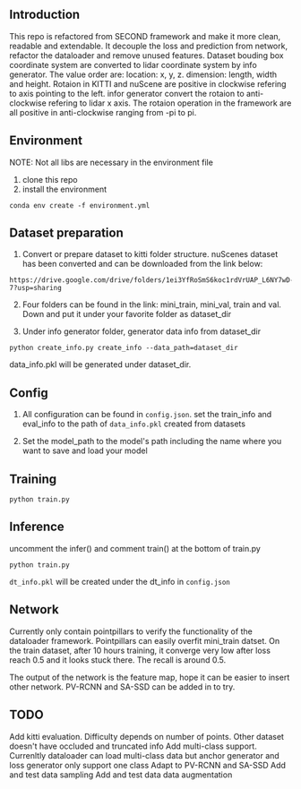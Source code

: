 ## Introduction
This repo is refactored from SECOND framework and make it more clean, readable and extendable. It decouple the loss and prediction from network, refactor the dataloader and remove unused features. Dataset bouding box coordinate system are converted to lidar coordinate system by info generator. The value order are: location: x, y, z. dimension: length, width and height. Rotaion in KITTI and nuScene are positive in clockwise refering to axis pointing to the left. infor generator convert the rotaion to anti-clockwise refering to lidar x axis. The rotaion operation in the framework are all positive in anti-clockwise ranging from -pi to pi.

## Environment
NOTE: Not all libs are necessary in the environment file
1. clone this repo
2. install the environment
```
conda env create -f environment.yml
```

## Dataset preparation
1. Convert or prepare dataset to kitti folder structure. nuScenes dataset has been converted and can be downloaded from the link below:
```
https://drive.google.com/drive/folders/1ei3YfRoSmS6koc1rdVrUAP_L6NY7wD-7?usp=sharing
```
2. Four folders can be found in the link: mini_train, mini_val, train and val. Down and put it under your favorite folder as  dataset_dir

3. Under info generator folder, generator data info from dataset_dir
```
python create_info.py create_info --data_path=dataset_dir
```
data_info.pkl will be generated under dataset_dir.

## Config
1. All configuration can be found in `config.json`. set the train_info and eval_info to the path of `data_info.pkl` created from datasets

2. Set the model_path to the model's path including the name where you want to save and load your model


## Training
```
python train.py
```

## Inference
uncomment the infer() and comment train() at the bottom of train.py
```
python train.py
```
`dt_info.pkl` will be created under the dt_info in `config.json`


## Network
Currently only contain pointpillars to verify the functionality of the dataloader framework.
Pointpillars can easily overfit mini_train datset. On the train dataset, after 10 hours training, it converge very low after loss reach 0.5 and it looks stuck there. The recall is around 0.5.

The output of the network is the feature map, hope it can be easier to insert other network.
PV-RCNN and SA-SSD can be added in to try.


## TODO
Add kitti evaluation. Difficulty depends on number of points. Other dataset doesn't have occluded and truncated info
Add multi-class support. Currenltly dataloader can load multi-class data but anchor generator and loss generator only support one class
Adapt to PV-RCNN and SA-SSD
Add and test data sampling
Add and test data data augmentation



